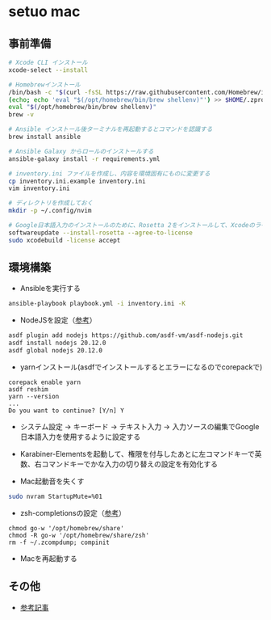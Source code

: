 # setuo mac

## 事前準備

```bash
# Xcode CLI インストール
xcode-select --install

# Homebrewインストール
/bin/bash -c "$(curl -fsSL https://raw.githubusercontent.com/Homebrew/install/HEAD/install.sh)"
(echo; echo 'eval "$(/opt/homebrew/bin/brew shellenv)"') >> $HOME/.zprofile
eval "$(/opt/homebrew/bin/brew shellenv)"
brew -v

# Ansible インストール後ターミナルを再起動するとコマンドを認識する
brew install ansible

# Ansible Galaxy からロールのインストールする
ansible-galaxy install -r requirements.yml

# inventory.ini ファイルを作成し、内容を環境固有にものに変更する
cp inventory.ini.example inventory.ini
vim inventory.ini

# ディレクトリを作成しておく
mkdir -p ~/.config/nvim

# Google日本語入力のインストールのために、Rosetta 2をインストールして、Xcodeのライセンスに同意しておく
softwareupdate --install-rosetta --agree-to-license
sudo xcodebuild -license accept
```

## 環境構築

- Ansibleを実行する
```bash
ansible-playbook playbook.yml -i inventory.ini -K
```

- NodeJSを設定（[参考](https://qiita.com/ucan-lab/items/0b854cfaa9d7c8ede106)）
```bash
asdf plugin add nodejs https://github.com/asdf-vm/asdf-nodejs.git
asdf install nodejs 20.12.0
asdf global nodejs 20.12.0
```

- yarnインストール(asdfでインストールするとエラーになるのでcorepackで)
```
corepack enable yarn
asdf reshim
yarn --version
...
Do you want to continue? [Y/n] Y
```

- システム設定 -> キーボード -> テキスト入力 -> 入力ソースの編集でGoogle日本語入力を使用するように設定する

- Karabiner-Elementsを起動して、権限を付与したあとに左コマンドキーで英数、右コマンドキーでかな入力の切り替えの設定を有効化する

- Mac起動音を失くす
```bash
sudo nvram StartupMute=%01
```

- zsh-completionsの設定（[参考](https://zenn.dev/sprout2000/articles/bd1fac2f3f83bc)）
```
chmod go-w '/opt/homebrew/share'
chmod -R go-w '/opt/homebrew/share/zsh'
rm -f ~/.zcompdump; compinit
```

- Macを再起動する

## その他

- [参考記事](https://qiita.com/ucan-lab/items/d61e8c9d4892d6021e61)
